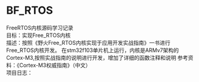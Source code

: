 # BF_RTOS
FreeRTOS内核源码学习记录  
目标：实现Free_RTOS内核  
描述：按照《野火Free_RTOS内核实现于应用开发实战指南》一书进行Free_RTOS内核开发。
在stm32f103单片机上运行，内核是ARMv7架构的Cortex-M3,按照实战指南的说明进行开发，增加了详细的函数注释和说明
参考资料：《Cortex-M3权威指南》（中文）  
项目日志：  
